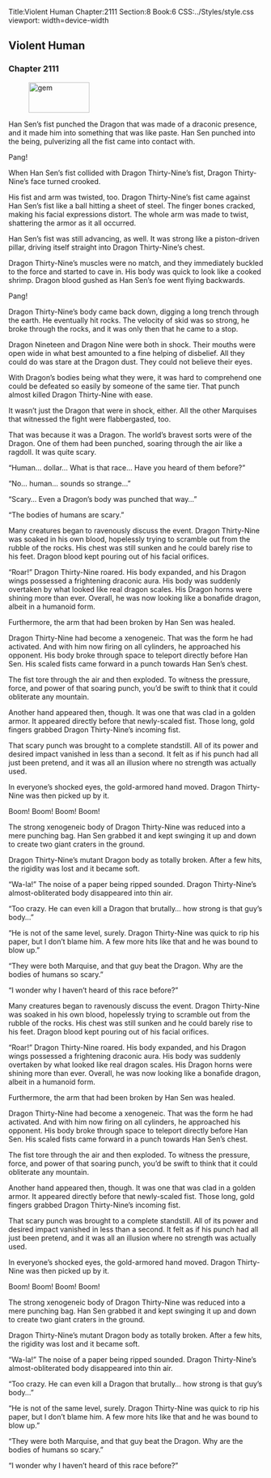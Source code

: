 Title:Violent Human 
Chapter:2111 
Section:8 
Book:6 
CSS:../Styles/style.css 
viewport: width=device-width
  
## Violent Human
### Chapter 2111 
<figure>
	<img src="../Images/gem.gif" alt="gem" id="gem" width="120" height="60" />
</figure>
  

  
  Han Sen’s fist punched the Dragon that was made of a draconic presence, and it made him into something that was like paste. Han Sen punched into the being, pulverizing all the fist came into contact with.

Pang!

When Han Sen’s fist collided with Dragon Thirty-Nine’s fist, Dragon Thirty-Nine’s face turned crooked.

His fist and arm was twisted, too. Dragon Thirty-Nine’s fist came against Han Sen’s fist like a ball hitting a sheet of steel. The finger bones cracked, making his facial expressions distort. The whole arm was made to twist, shattering the armor as it all occurred.

Han Sen’s fist was still advancing, as well. It was strong like a piston-driven pillar, driving itself straight into Dragon Thirty-Nine’s chest.

Dragon Thirty-Nine’s muscles were no match, and they immediately buckled to the force and started to cave in. His body was quick to look like a cooked shrimp. Dragon blood gushed as Han Sen’s foe went flying backwards.

Pang!

Dragon Thirty-Nine’s body came back down, digging a long trench through the earth. He eventually hit rocks. The velocity of skid was so strong, he broke through the rocks, and it was only then that he came to a stop.

Dragon Nineteen and Dragon Nine were both in shock. Their mouths were open wide in what best amounted to a fine helping of disbelief. All they could do was stare at the Dragon dust. They could not believe their eyes.

With Dragon’s bodies being what they were, it was hard to comprehend one could be defeated so easily by someone of the same tier. That punch almost killed Dragon Thirty-Nine with ease.

It wasn’t just the Dragon that were in shock, either. All the other Marquises that witnessed the fight were flabbergasted, too.

That was because it was a Dragon. The world’s bravest sorts were of the Dragon. One of them had been punched, soaring through the air like a ragdoll. It was quite scary.

“Human… dollar… What is that race… Have you heard of them before?”

“No… human… sounds so strange…”

“Scary… Even a Dragon’s body was punched that way…”

“The bodies of humans are scary.”

Many creatures began to ravenously discuss the event. Dragon Thirty-Nine was soaked in his own blood, hopelessly trying to scramble out from the rubble of the rocks. His chest was still sunken and he could barely rise to his feet. Dragon blood kept pouring out of his facial orifices.

“Roar!” Dragon Thirty-Nine roared. His body expanded, and his Dragon wings possessed a frightening draconic aura. His body was suddenly overtaken by what looked like real dragon scales. His Dragon horns were shining more than ever. Overall, he was now looking like a bonafide dragon, albeit in a humanoid form.

Furthermore, the arm that had been broken by Han Sen was healed.

Dragon Thirty-Nine had become a xenogeneic. That was the form he had activated. And with him now firing on all cylinders, he approached his opponent. His body broke through space to teleport directly before Han Sen. His scaled fists came forward in a punch towards Han Sen’s chest.

The fist tore through the air and then exploded. To witness the pressure, force, and power of that soaring punch, you’d be swift to think that it could obliterate any mountain.

Another hand appeared then, though. It was one that was clad in a golden armor. It appeared directly before that newly-scaled fist. Those long, gold fingers grabbed Dragon Thirty-Nine’s incoming fist.

That scary punch was brought to a complete standstill. All of its power and desired impact vanished in less than a second. It felt as if his punch had all just been pretend, and it was all an illusion where no strength was actually used.

In everyone’s shocked eyes, the gold-armored hand moved. Dragon Thirty-Nine was then picked up by it.

Boom! Boom! Boom! Boom!

The strong xenogeneic body of Dragon Thirty-Nine was reduced into a mere punching bag. Han Sen grabbed it and kept swinging it up and down to create two giant craters in the ground.

Dragon Thirty-Nine’s mutant Dragon body as totally broken. After a few hits, the rigidity was lost and it became soft.

“Wa-la!” The noise of a paper being ripped sounded. Dragon Thirty-Nine’s almost-obliterated body disappeared into thin air.

“Too crazy. He can even kill a Dragon that brutally… how strong is that guy’s body…”

“He is not of the same level, surely. Dragon Thirty-Nine was quick to rip his paper, but I don’t blame him. A few more hits like that and he was bound to blow up.”

“They were both Marquise, and that guy beat the Dragon. Why are the bodies of humans so scary.”

“I wonder why I haven’t heard of this race before?”

Many creatures began to ravenously discuss the event. Dragon Thirty-Nine was soaked in his own blood, hopelessly trying to scramble out from the rubble of the rocks. His chest was still sunken and he could barely rise to his feet. Dragon blood kept pouring out of his facial orifices.

“Roar!” Dragon Thirty-Nine roared. His body expanded, and his Dragon wings possessed a frightening draconic aura. His body was suddenly overtaken by what looked like real dragon scales. His Dragon horns were shining more than ever. Overall, he was now looking like a bonafide dragon, albeit in a humanoid form.

Furthermore, the arm that had been broken by Han Sen was healed.

Dragon Thirty-Nine had become a xenogeneic. That was the form he had activated. And with him now firing on all cylinders, he approached his opponent. His body broke through space to teleport directly before Han Sen. His scaled fists came forward in a punch towards Han Sen’s chest.

The fist tore through the air and then exploded. To witness the pressure, force, and power of that soaring punch, you’d be swift to think that it could obliterate any mountain.

Another hand appeared then, though. It was one that was clad in a golden armor. It appeared directly before that newly-scaled fist. Those long, gold fingers grabbed Dragon Thirty-Nine’s incoming fist.

That scary punch was brought to a complete standstill. All of its power and desired impact vanished in less than a second. It felt as if his punch had all just been pretend, and it was all an illusion where no strength was actually used.

In everyone’s shocked eyes, the gold-armored hand moved. Dragon Thirty-Nine was then picked up by it.

Boom! Boom! Boom! Boom!

The strong xenogeneic body of Dragon Thirty-Nine was reduced into a mere punching bag. Han Sen grabbed it and kept swinging it up and down to create two giant craters in the ground.

Dragon Thirty-Nine’s mutant Dragon body as totally broken. After a few hits, the rigidity was lost and it became soft.

“Wa-la!” The noise of a paper being ripped sounded. Dragon Thirty-Nine’s almost-obliterated body disappeared into thin air.

“Too crazy. He can even kill a Dragon that brutally… how strong is that guy’s body…”

“He is not of the same level, surely. Dragon Thirty-Nine was quick to rip his paper, but I don’t blame him. A few more hits like that and he was bound to blow up.”

“They were both Marquise, and that guy beat the Dragon. Why are the bodies of humans so scary.”

“I wonder why I haven’t heard of this race before?”
